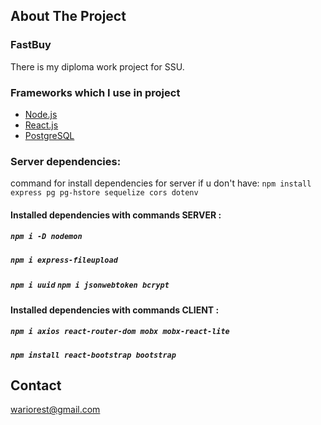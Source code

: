 

<!-- PROJECT SHIELDS -->

<!-- ABOUT THE PROJECT -->
## About The Project




### FastBuy
There is my diploma work project for SSU.


### Frameworks which I use in project
* [Node.js](https://nodejs.org/)
* [React.js](https://reactjs.org/)
* [PostgreSQL](https://www.postgresql.org/)

### Server dependencies:
command for install dependencies for server if u don't have: `npm install express pg pg-hstore sequelize cors dotenv`
#### Installed dependencies with commands SERVER :
##### `npm i -D nodemon`<br>
##### `npm i express-fileupload` <br> 
##### `npm i uuid` `npm i jsonwebtoken bcrypt` <br>
#### Installed dependencies with commands CLIENT :
##### `npm i axios react-router-dom mobx mobx-react-lite ` <br> 
##### `npm install react-bootstrap bootstrap`



<!-- CONTACT -->
## Contact
wariorest@gmail.com



